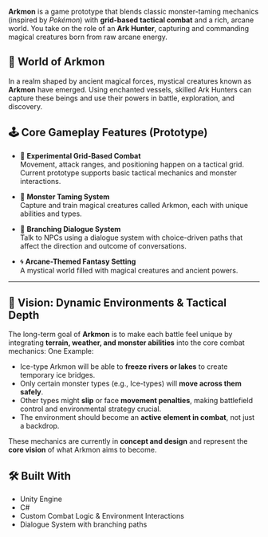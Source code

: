**Arkmon** is a game prototype that blends classic monster-taming mechanics (inspired by *Pokémon*) with **grid-based tactical combat** and a rich, arcane world. You take on the role of an **Ark Hunter**, capturing and commanding magical creatures born from raw arcane energy.

## 🌌 World of Arkmon

In a realm shaped by ancient magical forces, mystical creatures known as **Arkmon** have emerged. Using enchanted vessels, skilled Ark Hunters can capture these beings and use their powers in battle, exploration, and discovery.

 ## 🕹️ Core Gameplay Features (Prototype)

- 🧪 **Experimental Grid-Based Combat**  
  Movement, attack ranges, and positioning happen on a tactical grid. Current prototype supports basic tactical mechanics and monster interactions.

- 🐉 **Monster Taming System**  
  Capture and train magical creatures called Arkmon, each with unique abilities and types.

- 🧠 **Branching Dialogue System**  
  Talk to NPCs using a dialogue system with choice-driven paths that affect the direction and outcome of conversations.

- 🌀 **Arcane-Themed Fantasy Setting**  
  A mystical world filled with magical creatures and ancient powers.

---

## 🌟 Vision: Dynamic Environments & Tactical Depth

The long-term goal of **Arkmon** is to make each battle feel unique by integrating **terrain, weather, and monster abilities** into the core combat mechanics:
One Example: 
- Ice-type Arkmon will be able to **freeze rivers or lakes** to create temporary ice bridges.
- Only certain monster types (e.g., Ice-types) will **move across them safely**.
- Other types might **slip** or face **movement penalties**, making battlefield control and environmental strategy crucial.
- The environment should become an **active element in combat**, not just a backdrop.

These mechanics are currently in **concept and design** and represent the **core vision** of what Arkmon aims to become.
 

## 🛠️ Built With

- Unity Engine
- C#
- Custom Combat Logic & Environment Interactions
- Dialogue System with branching paths
